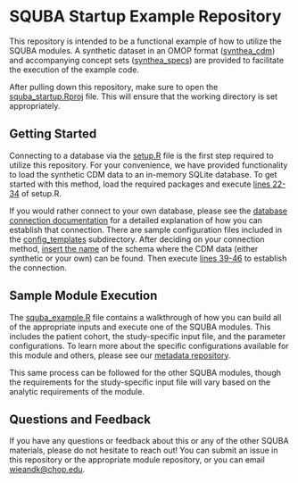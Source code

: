 # SQUBA Startup Example Repository

This repository is intended to be a functional example of how to utilize the
SQUBA modules. A synthetic dataset in an OMOP format ([synthea_cdm](synthea_cdm)) and accompanying concept 
sets ([synthea_specs](synthea_specs)) are provided to facilitate the execution of the example code.

After pulling down this repository, make sure to open the [squba_startup.Rproj](squba_startup.Rproj)
file. This will ensure that the working directory is set appropriately.

## Getting Started

Connecting to a database via the [setup.R](setup.R) file is the first step required to 
utilize this repository. For your convenience, we have provided functionality
to load the synthetic CDM data to an in-memory SQLite database. To get started
with this method, load the required packages and execute [lines 22-34](setup.R#L22-L34) of setup.R.

If you would rather connect to your own database, please see the [database
connection documentation](documentation) for a detailed explanation of how you can establish
that connection. There are sample configuration files included in the
[config_templates](config_templates) subdirectory. After deciding on your connection method, [insert the
name](setup.R#L46) of the schema where the CDM data (either synthetic or your own) can be found. Then execute [lines
39-46](setup.R#L39-L46) to establish the connection.

## Sample Module Execution

The [squba_example.R](squba_example.R) file contains a walkthrough of how you can build all of
the appropriate inputs and execute one of the SQUBA modules. This includes
the patient cohort, the study-specific input file, and the parameter
configurations. To learn more about the specific configurations available for
this module and others, please see our [metadata repository](https://pedsnet.org/metadata/handle/20.500.14642/2).

This same process can be followed for the other SQUBA modules, though the 
requirements for the study-specific input file will vary based on the 
analytic requirements of the module. 

## Questions and Feedback 

If you have any questions or feedback about this or any of the other SQUBA materials, please do not hesitate to reach out!
You can submit an issue in this repository or the appropriate module repository, or you can email wieandk@chop.edu.

